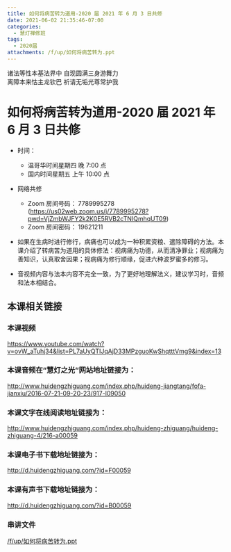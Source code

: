 ```yaml
---
title: 如何将病苦转为道用-2020 届 2021 年 6 月 3 日共修
date: 2021-06-02 21:35:46-07:00
categories:
  - 慧灯禅修班
tags:
  - 2020届
attachments: /f/up/如何将病苦转为.ppt
---
```

诸法等性本基法界中 自现圆满三身游舞力  
离障本来怙主龙钦巴 祈请无垢光尊常护我

# 如何将病苦转为道用-2020 届 2021 年 6 月 3 日共修

- 时间：

  - 温哥华时间星期四 晚 7:00 点
  - 国内时间星期五 上午 10:00 点

- 网络共修
  - Zoom 房间号码： 7789995278 (<https://us02web.zoom.us/j/7789995278?pwd=VjZmbWJFY2k2K0E5RVB2cTNIQmhqUT09>)
  - Zoom 房间密码： 19621211

- 如果在生病时进行修行，病痛也可以成为一种积累资粮、遣除障碍的方法。本课介绍了转病苦为道用的具体修法：视病痛为功德，从而清净罪业；视病痛为善知识，认真取舍因果；视病痛为修行顺缘，促进六种波罗蜜多的修习。
- 音视频内容与法本内容不完全一致，为了更好地理解法义，建议学习时，音频和法本相结合。

## 本课相关链接

### 本课视频

https://www.youtube.com/watch?v=ovW_aTuhj34&list=PL7aUyQTIJqAjD33MPzguoKwShqtttVmg9&index=13

### 本课音频在“慧灯之光“网站地址链接为：

<http://www.huidengzhiguang.com/index.php/huideng-jiangtang/fofa-jianxiu/2016-07-21-09-20-23/917-l09050>

### 本课文字在线阅读地址链接为：

<http://www.huidengzhiguang.com/index.php/huideng-zhiguang/huideng-zhiguang-4/216-a00059>

### 本课电子书下载地址链接为：

<http://d.huidengzhiguang.com/?id=F00059>

### 本课有声书下载地址链接为：

<http://d.huidengzhiguang.com/?id=B00059>

### 串讲文件

[/f/up/如何将病苦转为.ppt](https://s3.ca-central-1.wasabisys.com/hddata/f.huidengchanxiu.net/hdv/f/up/如何将病苦转为.ppt)
